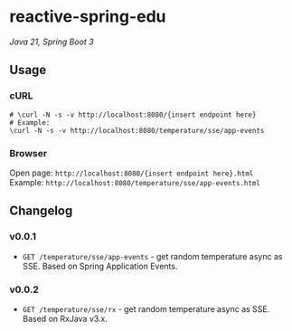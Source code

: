 # reactive-spring-edu

_Java 21, Spring Boot 3_

## Usage

### cURL

```shell
# \curl -N -s -v http://localhost:8080/{insert endpoint here}
# Example:
\curl -N -s -v http://localhost:8080/temperature/sse/app-events
```

### Browser

Open page: `http://localhost:8080/{insert endpoint here}.html` \
Example: `http://localhost:8080/temperature/sse/app-events.html`

## Changelog

### v0.0.1

+ `GET /temperature/sse/app-events` - get random temperature async as SSE. Based on Spring Application Events.

### v0.0.2

+ `GET /temperature/sse/rx` - get random temperature async as SSE. Based on RxJava v3.x.
